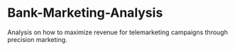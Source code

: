 # Bank-Marketing-Analysis
Analysis on how to maximize revenue for telemarketing campaigns through precision marketing. 
